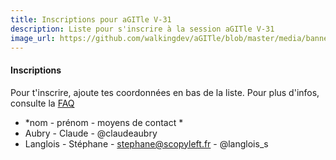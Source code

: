 ```yaml
---
title: Inscriptions pour aGITle V-31
description: Liste pour s'inscrire à la session aGITle V-31
image_url: https://github.com/walkingdev/aGITle/blob/master/media/banner-ecriture.png?raw=true
---
```


#### Inscriptions

Pour t'inscrire, ajoute tes coordonnées en bas de la liste.
Pour plus d'infos, consulte la [FAQ](http://walkingdev.fr/#walkingdev/aGITle/blob/master/faq.md)

* *nom - prénom - moyens de contact *
* Aubry - Claude - @claudeaubry
* Langlois - Stéphane - stephane@scopyleft.fr - @langlois_s
